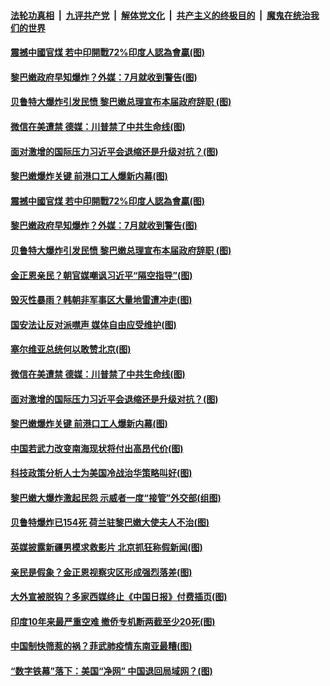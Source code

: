 

####  [法轮功真相](../../../../basic/blob/master/README.md?t=08111802) &nbsp;|&nbsp; [九评共产党](../../../../9ping.md/blob/master/README.md?t=08111802) &nbsp;|&nbsp; [解体党文化](../../../../jtdwh.md/blob/master/README.md?t=08111802)  &nbsp;|&nbsp; [共产主义的终极目的](../../../../gczydzjmd.md/blob/master/README.md?t=08111802) &nbsp;|&nbsp; [魔鬼在统治我们的世界](../../../../mgztzwmdsj.md/blob/master/README.md?t=08111802) 

#### [震撼中國官煤 若中印開戰72%印度人認為會贏(图)](../pages/p9/942582.md?t=08111802) 

#### [黎巴嫩政府早知爆炸？外媒：7月就收到警告(图)](../pages/p9/942567.md?t=08111802) 

#### [贝鲁特大爆炸引发民愤 黎巴嫩总理宣布本届政府辞职 (图)](../pages/p9/942555.md?t=08111802) 

#### [微信在美遭禁 德媒：川普禁了中共生命线(图)](../pages/p9/942364.md?t=08111802) 

#### [面对激增的国际压力习近平会退缩还是升级对抗？(图)](../pages/p9/942435.md?t=08111802) 

#### [黎巴嫩爆炸关键 前港口工人爆新内幕(图)](../pages/p9/942367.md?t=08111802) 

#### [震撼中國官煤 若中印開戰72%印度人認為會贏(图)](../pages/p9/942582.md?t=08111802) 

#### [黎巴嫩政府早知爆炸？外媒：7月就收到警告(图)](../pages/p9/942567.md?t=08111802) 

#### [贝鲁特大爆炸引发民愤 黎巴嫩总理宣布本届政府辞职 (图)](../pages/p9/942555.md?t=08111802) 

#### [金正恩亲民？朝官媒嘲讽习近平“隔空指导”(图)](../pages/p9/942489.md?t=08111802) 

#### [毁灭性暴雨？韩朝非军事区大量地雷遭冲走(图)](../pages/p9/942477.md?t=08111802) 

#### [国安法让反对派噤声 媒体自由应受维护(图)](../pages/p9/942529.md?t=08111802) 

#### [塞尔维亚总统何以敢赞北京(图)](../pages/p9/942496.md?t=08111802) 

#### [微信在美遭禁 德媒：川普禁了中共生命线(图)](../pages/p9/942364.md?t=08111802) 

#### [面对激增的国际压力习近平会退缩还是升级对抗？(图)](../pages/p9/942435.md?t=08111802) 

#### [黎巴嫩爆炸关键 前港口工人爆新内幕(图)](../pages/p9/942367.md?t=08111802) 

#### [中国若武力改变南海现状将付出高昂代价(图)](../pages/p9/942409.md?t=08111802) 

#### [科技政策分析人士为美国冷战治华策略叫好(图)](../pages/p9/942407.md?t=08111802) 

#### [黎巴嫩大爆炸激起民怨 示威者一度“接管”外交部(组图)](../pages/p9/942338.md?t=08111802) 

#### [贝鲁特爆炸已154死 荷兰驻黎巴嫩大使夫人不治(图)](../pages/p9/942337.md?t=08111802) 

#### [英媒披露新疆男模求救影片 北京抓狂称假新闻(图)](../pages/p9/942284.md?t=08111802) 

#### [亲民是假象？金正恩视察灾区形成强烈落差(图)](../pages/p9/942276.md?t=08111802) 

#### [大外宣被脱钩？多家西媒终止《中国日报》付费插页(图)](../pages/p9/942312.md?t=08111802) 

#### [印度10年来最严重空难 撤侨专机断两截至少20死(图)](../pages/p9/942254.md?t=08111802) 

#### [中国制快筛惹的祸？菲武肺疫情东南亚最糟(图)](../pages/p9/942190.md?t=08111802) 

#### [“数字铁幕”落下：美国“净网” 中国退回局域网？(图)](../pages/p9/942239.md?t=08111802) 

